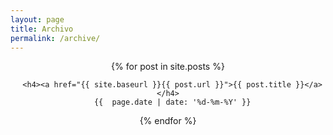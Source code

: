 ```yaml
---
layout: page
title: Archivo
permalink: /archive/
---
```


<div class="posts" style="text-align: center;">
  {% for post in site.posts %}
    

      <h4><a href="{{ site.baseurl }}{{ post.url }}">{{ post.title }}</a></h4>
      {{  page.date | date: '%d-%m-%Y' }}
     
    
  {% endfor %}
</div>
